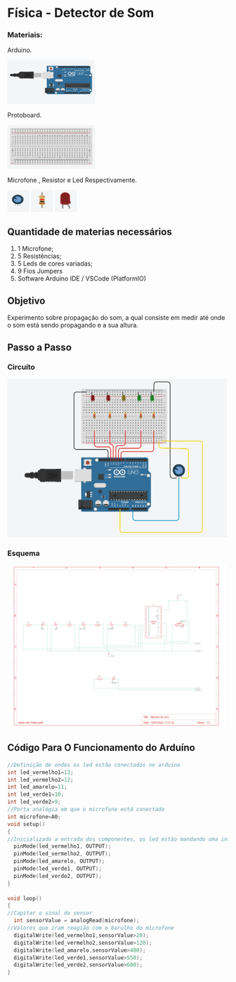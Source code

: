 # Física - Detector de Som

### Materiais:

Arduino.

<img src="image/Captura de tela 2024-07-10 111317.png" alt="Arduino" width="200" height="100">

Protoboard.

<img src="image/Captura de tela 2024-07-10 111312.png" alt="Protoboard" width="200" height="100">


Microfone , Resistor e Led Respectivamente.

<img src="image/Captura de tela 2024-07-10 111322.png" alt="Microfone" width="50" height="50">
<img src="image/Captura de tela 2024-07-10 111327.png" alt="Resistor" width="50" height="50">
<img src="image/Captura de tela 2024-07-10 111330.png" alt="Led" width="50" height="50">

## Quantidade de materias necessários
1. 1 Microfone;
2. 5 Resistências;
3. 5 Leds de cores variadas;
4. 9 Fios Jumpers
5. Software Arduino IDE / VSCode (PlatformIO)

## Objetivo

Experimento sobre propagação do som, a qual consiste em medir até onde o som está sendo propagando e a sua altura.

## Passo a Passo 

### Circuíto 


<img src="image/image.png" alt="Arduino" width="500" height="">

### Esquema

<img src="image/Captura de tela 2024-07-10 113840.png" alt="Arduino" width="500" height="">


## Código Para O Funcionamento do Arduíno 
```c++
//Definição de ondes os led estão conectados no arduino
int led_vermelho1=13; 
int led_vermelho2=12;
int led_amarelo=11;
int led_verde1=10;
int led_verde2=9;
//Porta analógia em que o microfone está conectado
int microfone=A0;
void setup()
{
//Inicializado a entrada dos componentes, os led estão mandando uma informação
  pinMode(led_vermelho1, OUTPUT);
  pinMode(led_vermelho2, OUTPUT);
  pinMode(led_amarelo, OUTPUT);
  pinMode(led_verde1, OUTPUT);
  pinMode(led_verde2, OUTPUT);
}

void loop()
{
//Capitar o sinal do sensor
  int sensorValue = analogRead(microfone);
//Valores que iram reagião com o barulho do microfone
  digitalWrite(led_vermelho1,sensorValue>20);
  digitalWrite(led_vermelho2,sensorValue>120);
  digitalWrite(led_amarelo,sensorValue>400);
  digitalWrite(led_verde1,sensorValue>550);
  digitalWrite(led_verde2,sensorValue>600);
}
```

